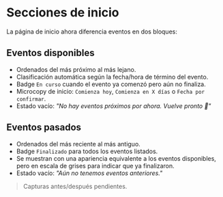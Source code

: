 # Secciones de inicio

La página de inicio ahora diferencia eventos en dos bloques:

## Eventos disponibles
- Ordenados del más próximo al más lejano.
- Clasificación automática según la fecha/hora de término del evento.
- Badge `En curso` cuando el evento ya comenzó pero aún no finaliza.
- Microcopy de inicio: `Comienza hoy`, `Comienza en X días` o `Fecha por confirmar`.
- Estado vacío: *"No hay eventos próximos por ahora. Vuelve pronto 👀"*

## Eventos pasados
- Ordenados del más reciente al más antiguo.
- Badge `Finalizado` para todos los eventos listados.
- Se muestran con una apariencia equivalente a los eventos disponibles, pero en escala de grises para indicar que ya finalizaron.
- Estado vacío: *"Aún no tenemos eventos anteriores."*

> Capturas antes/después pendientes.
